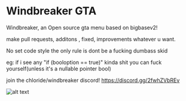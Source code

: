 # Windbreaker GTA

Windbreaker, an Open source gta menu based on bigbasev2! 


make pull requests, additons , fixed, improvements whatever u want. 

No set code style the only rule is dont be a fucking dumbass skid

eg: if i see any "if (booloption == true)" kinda shit  you can fuck yourself(unless it's a nullable pointer bool)


join the chloride/windbreaker discord! https://discord.gg/2fwhZVbREv



![alt text](https://cdn.discordapp.com/attachments/1004016705313452112/1017828063540695170/unknown.png)



